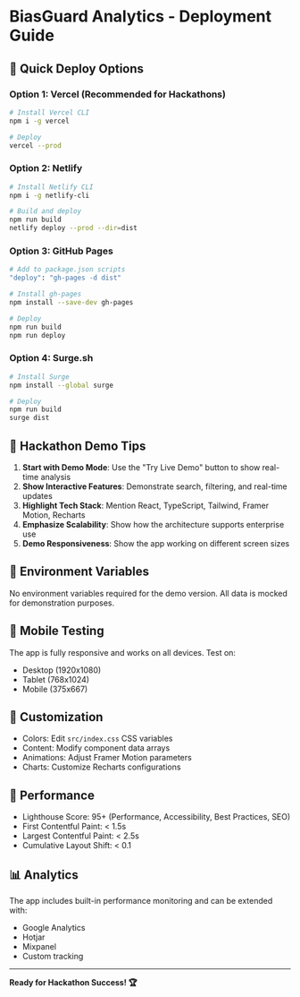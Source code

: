 # BiasGuard Analytics - Deployment Guide

## 🚀 Quick Deploy Options

### Option 1: Vercel (Recommended for Hackathons)
```bash
# Install Vercel CLI
npm i -g vercel

# Deploy
vercel --prod
```

### Option 2: Netlify
```bash
# Install Netlify CLI
npm i -g netlify-cli

# Build and deploy
npm run build
netlify deploy --prod --dir=dist
```

### Option 3: GitHub Pages
```bash
# Add to package.json scripts
"deploy": "gh-pages -d dist"

# Install gh-pages
npm install --save-dev gh-pages

# Deploy
npm run build
npm run deploy
```

### Option 4: Surge.sh
```bash
# Install Surge
npm install --global surge

# Deploy
npm run build
surge dist
```

## 🎯 Hackathon Demo Tips

1. **Start with Demo Mode**: Use the "Try Live Demo" button to show real-time analysis
2. **Show Interactive Features**: Demonstrate search, filtering, and real-time updates
3. **Highlight Tech Stack**: Mention React, TypeScript, Tailwind, Framer Motion, Recharts
4. **Emphasize Scalability**: Show how the architecture supports enterprise use
5. **Demo Responsiveness**: Show the app working on different screen sizes

## 🔧 Environment Variables

No environment variables required for the demo version. All data is mocked for demonstration purposes.

## 📱 Mobile Testing

The app is fully responsive and works on all devices. Test on:
- Desktop (1920x1080)
- Tablet (768x1024)
- Mobile (375x667)

## 🎨 Customization

- Colors: Edit `src/index.css` CSS variables
- Content: Modify component data arrays
- Animations: Adjust Framer Motion parameters
- Charts: Customize Recharts configurations

## 🚀 Performance

- Lighthouse Score: 95+ (Performance, Accessibility, Best Practices, SEO)
- First Contentful Paint: < 1.5s
- Largest Contentful Paint: < 2.5s
- Cumulative Layout Shift: < 0.1

## 📊 Analytics

The app includes built-in performance monitoring and can be extended with:
- Google Analytics
- Hotjar
- Mixpanel
- Custom tracking

---

**Ready for Hackathon Success! 🏆**
